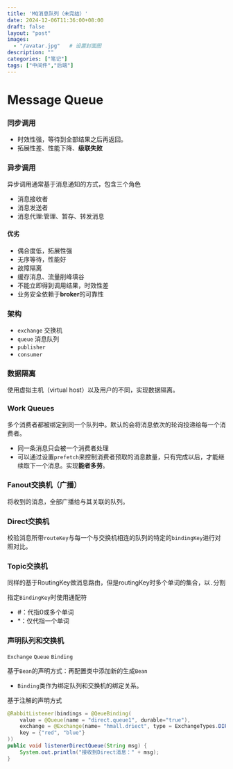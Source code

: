 ```yaml
---
title: 'MQ消息队列（未完结）'
date: 2024-12-06T11:36:00+08:00
draft: false
layout: "post"
images: 
  - "/avatar.jpg"   # 设置封面图
description: ""     
categories: ["笔记"]
tags: ["中间件","后端"]
---
```

# Message Queue

### 同步调用

- 时效性强，等待到全部结果之后再返回。
- 拓展性差、性能下降、**级联失败**

### 异步调用

异步调用通常基于消息通知的方式，包含三个角色

- 消息接收者
- 消息发送者
- 消息代理:管理、暂存、转发消息

#### 优劣

- 偶合度低，拓展性强
- 无序等待，性能好
- 故障隔离
- 缓存消息、流量削峰填谷
- 不能立即得到调用结果，时效性差
- 业务安全依赖于**broker**的可靠性

### 架构

- `exchange`  交换机
- `queue` 消息队列
- `publisher`
- `consumer`

### 数据隔离

使用虚拟主机（virtual host）以及用户的不同，实现数据隔离。

### Work Queues

多个消费者都被绑定到同一个队列中。默认的会将消息依次的轮询投递给每一个消费者。  

- 同一条消息只会被一个消费者处理
- 可以通过设置`prefetch`来控制消费者预取的消息数量，只有完成以后，才能继续取下一个消息。实现**能者多劳**。

### Fanout交换机（广播）

 将收到的消息，全部广播给与其关联的队列。

### Direct交换机

校验消息所带`routeKey`与每一个与交换机相连的队列的特定的`bindingKey`进行对照对比。

### Topic交换机

同样的基于RoutingKey做消息路由，但是routingKey时多个单词的集合，以`.`分割

指定`BindingKey`时使用通配符

- #：代指0或多个单词
- *：仅代指一个单词

### 声明队列和交换机

`Exchange` `Queue` `Binding`

基于`Bean`的声明方式：再配置类中添加新的生成`Bean`

- `Binding`类作为绑定队列和交换机的绑定关系。

基于注解的声明方式

```java
@RabbitListener(bindings = @QeueBinding(
	value = @Queue(name = "direct.queue1", durable="true"),
    exchange = @Exchange(name= "hmall.driect", type = ExchangeTypes.DIRECT),
    key = {"red", "blue"}
))
public void listenerDirectQueue(String msg) {
	System.out.println("接收到Direct消息：" + msg);
}
```

 




